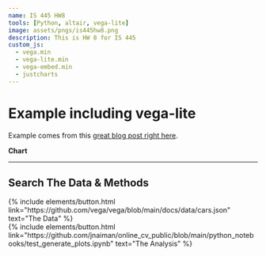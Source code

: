 ```yaml
---
name: IS 445 HW8
tools: [Python, altair, vega-lite]
image: assets/pngs/is445hw8.png
description: This is HW 8 for IS 445
custom_js:
  - vega.min
  - vega-lite.min
  - vega-embed.min
  - justcharts
---
```



# Example including vega-lite

Example comes from this [great blog post right here](https://blog.4dcu.be/programming/2021/05/03/Interactive-Visualizations.html).

**Chart**

---


<vegachart schema-url="{{ site.baseurl }}/assets/json/cars.json" style="width: 100%"></vegachart>


## Search The Data & Methods

<div class="left">
{% include elements/button.html link="https://github.com/vega/vega/blob/main/docs/data/cars.json" text="The Data" %}
</div>

<div class="right">
{% include elements/button.html link="https://github.com/jnaiman/online_cv_public/blob/main/python_notebooks/test_generate_plots.ipynb" text="The Analysis" %}
</div>

